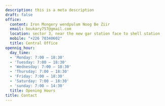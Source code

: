 ```yaml
---
description: this is a meta description
draft: false
office:
  content: Iron Mongery wendpulum Noog Be Ziir
  email: boukary757@gmail.com
  location: sector 3, near the new gar station face to shell station
  mobile: "+226 70340602"
  title: Central Office
opennig_hour:
  day_time:
  - 'Monday: 7:00 – 18:30'
  - 'Tuesday: 7:00 – 18:30'
  - 'Wednesday: 7:00 – 18:30'
  - 'Thursday: 7:00 – 18:30'
  - 'Friday: 7:00 – 18:30'
  - 'Saturday: 7:00 – 18:30'
  - 'sunday: 7:00 – 14:30'
  title: Opening Hours
title: Contact
---
```

